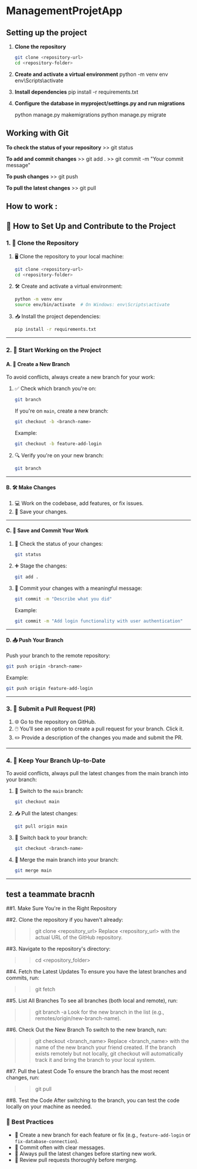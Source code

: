 # ManagementProjetApp

## Setting up the project

1. **Clone the repository**
   ```bash
   git clone <repository-url>
   cd <repository-folder>

2. **Create and activate a virtual environment**
    python -m venv env
    env\Scripts\activate

3. **Install dependencies**
    pip install -r requirements.txt

4. **Configure the database in myproject/settings.py and run migrations**

    python manage.py makemigrations
    python manage.py migrate


## Working with Git

**To check the status of your repository**
    >> git status

**To add and commit changes**
    >> git add .
    >> git commit -m "Your commit message"

**To push changes**
    >> git push

**To pull the latest changes**
    >> git pull



## How to work : 
## 🌟 How to Set Up and Contribute to the Project

### **1. 📂 Clone the Repository**

1. 🖥️ Clone the repository to your local machine:
   ```bash
   git clone <repository-url>
   cd <repository-folder>
   ```

2. 🛠️ Create and activate a virtual environment:
   ```bash
   python -m venv env
   source env/bin/activate  # On Windows: env\Scripts\activate
   ```

3. 📥 Install the project dependencies:
   ```bash
   pip install -r requirements.txt
   ```

---

### **2. 🚀 Start Working on the Project**

#### **A. 🌿 Create a New Branch**
To avoid conflicts, always create a new branch for your work:

1. ✅ Check which branch you're on:
   ```bash
   git branch
   ```
   If you're on `main`, create a new branch:
   ```bash
   git checkout -b <branch-name>
   ```
   Example:
   ```bash
   git checkout -b feature-add-login
   ```

2. 🔍 Verify you're on your new branch:
   ```bash
   git branch
   ```

---

#### **B. 🛠️ Make Changes**
1. 💻 Work on the codebase, add features, or fix issues.
2. 💾 Save your changes.

---

#### **C. 💾 Save and Commit Your Work**
1. 🔎 Check the status of your changes:
   ```bash
   git status
   ```
2. ➕ Stage the changes:
   ```bash
   git add .
   ```
3. 📝 Commit your changes with a meaningful message:
   ```bash
   git commit -m "Describe what you did"
   ```
   Example:
   ```bash
   git commit -m "Add login functionality with user authentication"
   ```

---

#### **D. 📤 Push Your Branch**
Push your branch to the remote repository:
```bash
git push origin <branch-name>
```
Example:
```bash
git push origin feature-add-login
```

---

### **3. 📩 Submit a Pull Request (PR)**
1. 🌐 Go to the repository on GitHub.
2. 🖱️ You’ll see an option to create a pull request for your branch. Click it.
3. ✏️ Provide a description of the changes you made and submit the PR.

---

### **4. 🔄 Keep Your Branch Up-to-Date**
To avoid conflicts, always pull the latest changes from the main branch into your branch:

1. 🔄 Switch to the `main` branch:
   ```bash
   git checkout main
   ```
2. 📥 Pull the latest changes:
   ```bash
   git pull origin main
   ```
3. 🔀 Switch back to your branch:
   ```bash
   git checkout <branch-name>
   ```
4. 🔗 Merge the main branch into your branch:
   ```bash
   git merge main
   ```

---
## test a teammate bracnh
##1. Make Sure You're in the Right Repository

##2. Clone the repository if you haven't already:
>> git clone <repository_url>
Replace <repository_url> with the actual URL of the GitHub repository.

##3. Navigate to the repository's directory:
>> cd <repository_folder>

##4.  Fetch the Latest Updates
To ensure you have the latest branches and commits, run:
>> git fetch

##5. List All Branches
To see all branches (both local and remote), run:
>> git branch -a
Look for the new branch in the list (e.g., remotes/origin/new-branch-name).

##6. Check Out the New Branch
To switch to the new branch, run:
>> git checkout <branch_name>
Replace <branch_name> with the name of the new branch your friend created.
If the branch exists remotely but not locally, git checkout will automatically track it and bring the branch to your local system.

##7. Pull the Latest Code
To ensure the branch has the most recent changes, run:
>> git pull

##8. Test the Code
After switching to the branch, you can test the code locally on your machine as needed.

### **📝 Best Practices**

- 🌿 Create a new branch for each feature or fix (e.g., `feature-add-login` or `fix-database-connection`).
- 🔖 Commit often with clear messages.
- 🔄 Always pull the latest changes before starting new work.
- 👀 Review pull requests thoroughly before merging.







